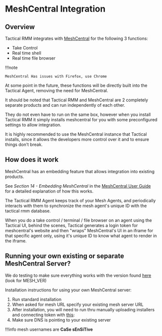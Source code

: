 # MeshCentral Integration

## Overview

Tactical RMM integrates with [MeshCentral](https://github.com/Ylianst/MeshCentral) for the following 3 functions:

- Take Control
- Real time shell
- Real time file browser

!!!note

    MeshCentral Has issues with Firefox, use Chrome

At some point in the future, these functions will be directly built into the Tactical Agent, removing the need for MeshCentral.

It should be noted that Tactical RMM and MeshCentral are 2 completely separate products and can run independently of each other.

They do not even have to run on the same box, however when you install Tactical RMM it simply installs meshcentral for you with some preconfigured settings to allow integration.

It is highly recommended to use the MeshCentral instance that Tactical installs, since it allows the developers more control over it and to ensure things don't break.

## How does it work

MeshCentral has an embedding feature that allows integration into existing products.

See *Section 14 - Embedding MeshCentral* in the [MeshCentral User Guide](https://info.meshcentral.com/downloads/MeshCentral2/MeshCentral2UserGuide.pdf) for a detailed explanation of how this works.

The Tactical RMM Agent keeps track of your Mesh Agents, and periodically interacts with them to synchronize the mesh agent's unique ID with the tactical rmm database.

When you do a take control / terminal / file browser on an agent using the Tactical UI, behind the scenes, Tactical generates a login token for meshcentral's website and then "wraps" MeshCentral's UI in an iframe for that specific agent only, using it's unique ID to know what agent to render in the iframe.

## Running your own existing or separate MeshCentral Server?

We do testing to make sure everything works with the version found [here](https://github.com/amidaware/tacticalrmm/blob/master/api/tacticalrmm/tacticalrmm/settings.py) (look for MESH_VER)

Installation instructions for using your own MeshCentral server:

1. Run standard installation
2. When asked for mesh URL specify your existing mesh server URL
3. After installation, you will need to run thru manually uploading installers and connecting token with [this](troubleshooting.md#need-to-recover-your-mesh-token):
4. Make sure DNS is pointing to your existing server

!!!info
    mesh usernames are **CaSe sEnSiTive**